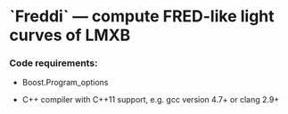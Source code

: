 \`Freddi\` — compute FRED-like light curves of LMXB
===================================================

### Code requirements:

-   Boost.Program\_options

-   C++ compiler with C++11 support, e.g. gcc version 4.7+ or clang 2.9+
